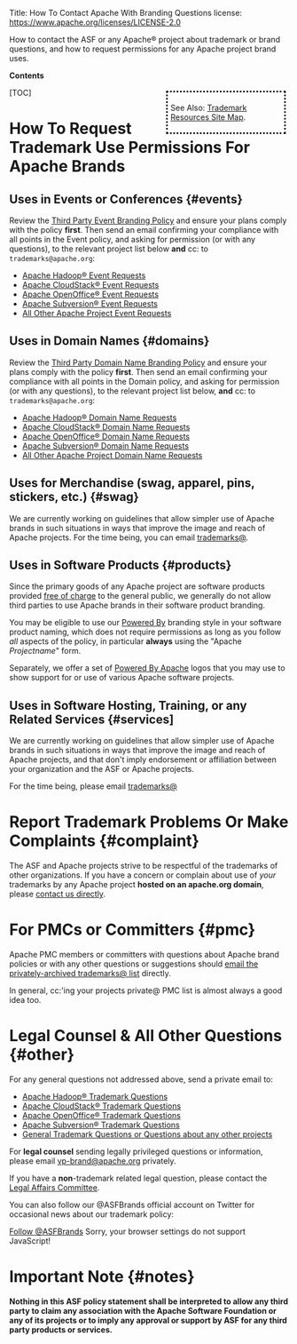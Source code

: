 Title: How To Contact Apache With Branding Questions
license: https://www.apache.org/licenses/LICENSE-2.0

How to contact the ASF or any Apache&reg; project about trademark or brand questions, and how 
to request permissions for any Apache project brand uses.

**Contents**

<div class=".pull-right" style="float:right; border-style:dotted; width:200px; padding:5px; margin:5px">

See Also: [Trademark Resources Site Map][resources].

</div>

[TOC]

# How To Request Trademark Use Permissions For Apache Brands

## Uses in Events or Conferences  {#events}

Review the [Third Party Event Branding Policy][events] and ensure your 
plans comply with the policy **first**.  Then send an email confirming 
your compliance with all points in the Event policy, and asking for 
permission (or with any questions), to the relevant project list 
below **and** cc: to `trademarks@apache.org`:

- [Apache Hadoop&reg; Event Requests](mailto:trademarks@hadoop.apache.org?subject=%5bEVENT%5d%20Hadoop%20Event%20branding%20use%20request)
- [Apache CloudStack&reg; Event Requests](mailto:private@cloudstack.apache.org?subject=%5bEVENT%5d%20CloudStack%20Event%20branding%20use%20request)
- [Apache OpenOffice&reg; Event Requests](mailto:private@openoffice.apache.org?subject=%5bEVENT%5d%20OpenOffice%20Event%20branding%20use%20request)
- [Apache Subversion&reg; Event Requests](mailto:private@subversion.apache.org?subject=%5bEVENT%5d%20Subversion%20Event%20branding%20use%20request)
- [All Other Apache Project Event Requests](mailto:trademarks@apache.org?subject=%5bEVENT%5d%20Event%20branding%20use%20request)

## Uses in Domain Names  {#domains}

Review the [Third Party Domain Name Branding Policy][domains] and ensure your 
plans comply with the policy **first**.  Then send an email confirming 
your compliance with all points in the Domain policy, and asking for 
permission (or with any questions), to the relevant project list 
below, **and** cc: to `trademarks@apache.org`:

- [Apache Hadoop&reg; Domain Name Requests](mailto:trademarks@hadoop.apache.org?subject=%5bDOMAIN%5d%20Hadoop%20Domain%20Name%20branding%20use%20request)
- [Apache CloudStack&reg; Domain Name Requests](mailto:private@cloudstack.apache.org?subject=%5bDOMAIN%5d%20CloudStack%20Domain%20Name%20branding%20use%20request)
- [Apache OpenOffice&reg; Domain Name Requests](mailto:private@OpenOffice.apache.org?subject=%5bDOMAIN%5d%20OpenOffice%20Domain%20Name%20branding%20use%20request)
- [Apache Subversion&reg; Domain Name Requests](mailto:private@subversion.apache.org?subject=%5bDOMAIN%5d%20Subversion%20Domain%20Name%20branding%20use%20request)
- [All Other Apache Project Domain Name Requests](mailto:trademarks@apache.org?subject=%5bDOMAIN%5d%20Domain%20Name%20branding%20use%20request)

## Uses for Merchandise (swag, apparel, pins, stickers, etc.)  {#swag}

We are currently working on guidelines that allow simpler use of Apache 
brands in such situations in ways that improve the image and reach 
of Apache projects.  For the time being, you can email [trademarks@](mailto:trademarks@apache.org?subject=%5bMERCH%5d%20Merchandising%20branding%20use%20request).

## Uses in Software Products  {#products}

Since the primary goods of any Apache project are software products 
provided [free of charge][free] to the general public, we generally do not allow third parties 
to use Apache brands in their software product branding.

You may be eligible to use our [Powered By][poweredby] branding style
in your software product naming, which does not require permissions as long 
as you follow *all* aspects of the policy, in particular **always** using the 
"Apache *Projectname*" form.

Separately, we offer a set of [Powered By Apache][poweredbylogo] logos that you
may use to show support for or use of various Apache software projects.

## Uses in Software Hosting, Training, or any Related Services  {#services]

We are currently working on guidelines that allow simpler use of Apache 
brands in such situations in ways that improve the image and reach 
of Apache projects, and that don't imply endorsement or affiliation 
between your organization and the ASF or Apache projects.  

For the time being, please email [trademarks@](mailto:trademarks@apache.org?subject=%5bHOSTED%5d%20Services%20branding%20use%20request)

# Report Trademark Problems Or Make Complaints  {#complaint}

The ASF and Apache projects strive to be respectful of the trademarks of 
other organizations.  If you have a concern or complain about use of *your* 
trademarks by any Apache project **hosted on an apache.org domain**, please 
[contact us directly](mailto:trademarks@apache.org?subject=%5btrademark%5d%20Trademark%20use%20complaint).

# For PMCs or Committers  {#pmc}

Apache PMC members or committers with questions about Apache brand policies or with any 
other questions or suggestions should [email the privately-archived trademarks@ list](mailto:trademarks@apache.org?subject=%5bPMC%5d%20Trademark%20policy%20question) directly.

In general, cc:'ing your projects private@ PMC list is almost always a good idea too.

# Legal Counsel & All Other Questions  {#other}

For any general questions not addressed above, send a private email to: 

- [Apache Hadoop&reg; Trademark Questions](mailto:trademarks@hadoop.apache.org?subject=%5bBRAND%5d%20Hadoop%20I%20have%20a%20question)
- [Apache CloudStack&reg; Trademark Questions](mailto:private@cloudstack.apache.org?subject=%5bBRAND%5d%20CloudStack%20I%20have%20a%20question)
- [Apache OpenOffice&reg; Trademark Questions](mailto:private@OpenOffice.apache.org?subject=%5bBRAND%5d%20OpenOffice%20I%20have%20a%20question)
- [Apache Subversion&reg; Trademark Questions](mailto:private@subversion.apache.org?subject=%5bBRAND%5d%20Subversion%20I%20have%20a%20question)
- [General Trademark Questions or Questions about any other projects](mailto:trademarks@apache.org?subject=%5bBRAND%5d%20I%20have%20a%20question)

For **legal counsel** sending legally privileged questions or information, 
please email [vp-brand@apache.org](mailto:vp-brand@apache.org?subject=%5bLEGAL%5d%20Legal%20question%20about%20Apache%20marks) privately.

If you have a **non**-trademark related legal question, please 
contact the [Legal Affairs Committee](/legal/).

You can also follow our @ASFBrands official account on Twitter for occasional news about our trademark policy:

<a href="https://twitter.com/ASFBrands" class="twitter-follow-button" data-show-count="false" data-dnt="true">Follow @ASFBrands</a> <script>!function(d,s,id)  {var js,fjs=d.getElementsByTagName(s)[0],p=/^http:/.test(d.location)?'http':'https';if(!d.getElementById(id)){js=d.createElement(s);js.id=id;js.src=p+'://platform.twitter.com/widgets.js';fjs.parentNode.insertBefore(js,fjs);}}(document, 'script', 'twitter-wjs');</script>
<noscript>Sorry, your browser settings do not support JavaScript!</noscript>

# Important Note  {#notes}

**Nothing in this ASF policy statement shall be interpreted to allow any
third party to claim any association with the Apache Software Foundation or
any of its projects or to imply any approval or support by ASF for any
third party products or services.** 

[free]: /free/
[events]: /foundation/marks/events.html
[domains]: /foundation/marks/domains.html
[faq]: /foundation/marks/faq
[poweredby]: /foundation/marks/faq/#poweredby
[poweredbylogo]: /foundation/press/kit/#poweredby
[resources]: /foundation/marks/resources
